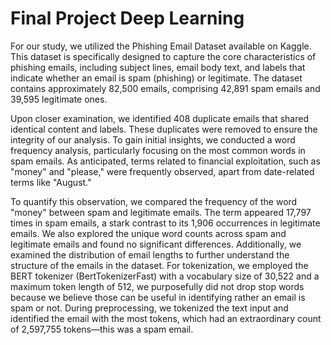 # Final Project Deep Learning
For our study, we utilized the Phishing Email Dataset available on Kaggle. This dataset is specifically designed to capture the core characteristics of phishing emails, including subject lines, email body text, and labels that indicate whether an email is spam (phishing) or legitimate. The dataset contains approximately 82,500 emails, comprising 42,891 spam emails and 39,595 legitimate ones.

Upon closer examination, we identified 408 duplicate emails that shared identical content and labels. These duplicates were removed to ensure the integrity of our analysis. To gain initial insights, we conducted a word frequency analysis, particularly focusing on the most common words in spam emails. As anticipated, terms related to financial exploitation, such as "money" and "please," were frequently observed, apart from date-related terms like "August."

To quantify this observation, we compared the frequency of the word "money" between spam and legitimate emails. The term appeared 17,797 times in spam emails, a stark contrast to its 1,906 occurrences in legitimate emails.
We also explored the unique word counts across spam and legitimate emails and found no significant differences. Additionally, we examined the distribution of email lengths to further understand the structure of the emails in the dataset.
For tokenization, we employed the BERT tokenizer (BertTokenizerFast) with a vocabulary size of 30,522 and a maximum token length of 512, we purposefully did not drop stop words because we believe those can be useful in identifying rather an email is spam or not. During preprocessing, we tokenized the text input and identified the email with the most tokens, which had an extraordinary count of 2,597,755 tokens—this was a spam email.
